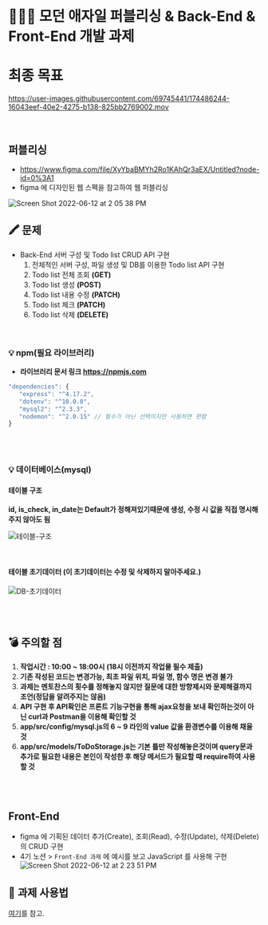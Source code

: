 # 👨🏻‍💻 모던 애자일 퍼블리싱 & Back-End & Front-End 개발 과제

# 최종 목표
https://user-images.githubusercontent.com/69745441/174486244-16043eef-40e2-4275-b138-825bb2769002.mov


<br>

## 퍼블리싱 

- https://www.figma.com/file/XyYbaBMYh2Ro1KAhQr3aEX/Untitled?node-id=0%3A1
- figma 에 디자인된 웹 스펙을 참고하여 웹 퍼블리싱

![Screen Shot 2022-06-12 at 2 05 38 PM](https://user-images.githubusercontent.com/69745441/173215393-612d9657-18ef-420b-81bd-7133aa04a29d.png)


## 🖍 문제

- Back-End 서버 구성 및 Todo list CRUD API 구현
  1.  전체적인 서버 구성, 파일 생성 및 DB를 이용한 Todo list API 구현
  2.  Todo list 전체 조회 **(GET)**
  3.  Todo list 생성 **(POST)**
  4.  Todo list 내용 수정 **(PATCH)**
  5.  Todo list 체크 **(PATCH)**
  6.  Todo list 삭제 **(DELETE)**

<br>

### 💡 npm(필요 라이브러리)
- **라이브러리 문서 링크 https://npmjs.com**

```js
"dependencies": {
   "express": "^4.17.2",
   "dotenv": "^10.0.0",
   "mysql2": "^2.3.3",
   "nodemon": "^2.0.15" // 필수가 아닌 선택이지만 사용하면 편함
}
```

<br>
<br>

### 💡 데이터베이스(mysql)

#### 테이블 구조

**id, is_check, in_date는 Default가 정해져있기때문에 생성, 수정 시 값을 직접 명시해주지 않아도 됨**

![테이블-구조](https://user-images.githubusercontent.com/78959175/171580620-7444f6ba-80e7-4572-8a34-d6e2083c933a.png)

<br>

#### 테이블 초기데이터 (이 초기데이터는 수정 및 삭제하지 말아주세요.)

![DB-초기데이터](https://user-images.githubusercontent.com/78959175/171580544-71cfb2c2-ac1a-4cbd-ab83-bf3885610312.png)

<br>
<br>

## 💣 주의할 점

1. **작업시간 : 10:00 ~ 18:00시  (18시 이전까지 작업물 필수 제출)**
2. **기존 작성된 코드는 변경가능, 최초 파일 위치, 파일 명, 함수 명은 변경 불가**
3. **과제는 멘토찬스의 횟수를 정해놓지 않지만 질문에 대한 방향제시와 문제해결까지 조언(정답을 알려주지는 않음)**
4. **API 구현 후 API확인은 프론트 기능구현을 통해 ajax요청을 보내 확인하는것이 아닌 curl과 Postman을 이용해 확인할 것**
5. **app/src/config/mysql.js의 6 ~ 9 라인의 value 값을 환경변수를 이용해 채울 것**
6. **app/src/models/ToDoStorage.js는 기본 틀만 작성해놓은것이며 query문과 추가로 필요한 내용은 본인이 작성한 후 해당 메서드가 필요할 때 require하여 사용할 것**

<br>
<br>

## Front-End
- figma 에 기획된 데이터 추가(Create), 조회(Read), 수정(Update), 삭제(Delete) 의 CRUD 구현
- 4기 노션 > `Front-End 과제` 에 예시를 보고 JavaScript 를 사용해 구현
![Screen Shot 2022-06-12 at 2 23 51 PM](https://user-images.githubusercontent.com/69745441/173217033-2f095086-1461-436b-8e54-750fbd3029c5.png)


## 📝 과제 사용법

[여기](https://youtu.be/Lhp3r_V7emY)를 참고.

<br>
